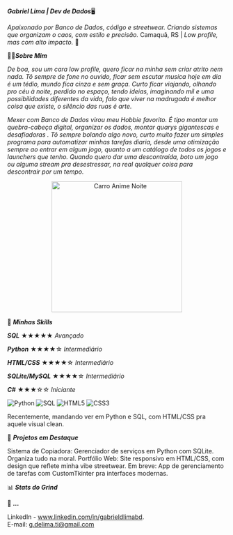 
  


***Gabriel Lima | Dev de Dados***🖥️


  



  *Apaixonado por Banco de Dados, código e streetwear. Criando sistemas que organizam o caos, com estilo e precisão.*
  Camaquã, RS | *Low profile, mas com alto impacto.* 🚀



🧑‍💻***Sobre Mim***

*De boa, sou um cara low profile, quero ficar na minha sem criar atrito nem nada. Tô sempre de fone no ouvido, ficar sem escutar musica hoje em dia é um tédio, mundo fica cinza e sem graça. Curto ficar viajando, olhando pro céu à noite, perdido no espaço, tendo ideias, imaginando mil e uma possibilidades diferentes da vida, falo que viver na madrugada é melhor coisa que existe, o silêncio das ruas é arte.*

*Mexer com Banco de Dados virou meu Hobbie favorito. É tipo montar um quebra-cabeça digital, organizar os dados, montar quarys gigantescas e desafiadoras . Tô sempre bolando algo novo, curto muito fazer um simples programa para automatizar minhas tarefas diaria, desde uma otimização sempre ao entrar em algum jogo, quanto a um catálogo  de todos os jogos e launchers que tenho. Quando quero dar uma descontraída, boto um jogo ou alguma stream pra desestressar, na real qualquer coisa para descontrair por um tempo.*

<p align="center">
  <img src="https://ibb.co/prwpJ3pb" alt="Carro Anime Noite" width="300"/>
</p>

💾 ***Minhas Skills***





***SQL***
★★★★★ *Avançado*


***Python***
★★★★☆ *Intermediário*


***HTML/CSS***
★★★★☆ *Intermediário*


***SQLite/MySQL***
★★★★☆ *Intermediário*


***C#***
★★★☆☆ *Iniciante*



  ![Python](https://img.shields.io/badge/-Python-3776AB?logo=python&logoColor=white)
  ![SQL](https://img.shields.io/badge/-SQL-4479A1?logo=mysql&logoColor=white)
  ![HTML5](https://img.shields.io/badge/-HTML5-E34F26?logo=html5&logoColor=white)
  ![CSS3](https://img.shields.io/badge/-CSS3-1572B6?logo=css3&logoColor=white)



  



Recentemente, mandando ver em Python e SQL, com HTML/CSS pra aquele visual clean.

📂 ***Projetos em Destaque***

Sistema de Copiadora: Gerenciador de serviços em Python com SQLite. Organiza tudo na moral.
Portfólio Web: Site responsivo em HTML/CSS, com design que reflete minha vibe streetwear.
Em breve: App de gerenciamento de tarefas com CustomTkinter pra interfaces modernas.


  



  


📊 ***Stats do Grind***

  


📍 ***...***

LinkedIn - www.linkedin.com/in/gabrieldlimabd.  
E-mail: g.delima.ti@gmail.com 
